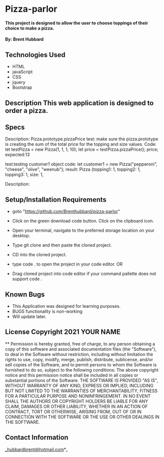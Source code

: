 # Pizza-parlor 

 

 #### This project is designed to allow the user to choose toppings of their choice to make a pizza. 

#### By: Brent Hubbard
 ## Technologies Used  

* HTML  
* javaScript
* CSS  
* jquery
* Bootstrap  

 

## Description This web application is designed to order a pizza.  

## Specs  

Description: Pizza.prototype.pizzaPrice
test: make sure the pizza.prototype is creating the sum of the total price for the topping and size values.
Code: 
  let testPizza = new Pizza(1, 1, 1, 10);
  let price = testPizza.pizzaPrice();
price;
expected:13

test:testing customer1 object
code: let customer1 = new Pizza("pepperoni", "cheese", "olive", "weenub");
 result: Pizza {topping1: 1, topping2: 1, topping3: 1, size: 1, 

Description: 

## Setup/Installation Requirements 
* goto "https://github.com/Brenthubbard/pizza-parlor"

 * Click on the green download code button. Click on the clipboard icon. 

 * Open your terminal, navigate to the preferred storage location on your desktop.  

* Type git clone and then paste the cloned project.  

* CD into the cloned project.  

* type code . to open the project in your code editor. OR 

 * Drag cloned project into code editor if your command pallette does not support code . 

 

 ## Known Bugs  
* This Application was designed for learning purposes.
*  BUGS functionality is non-working
* Will update later.  

 

 

## License Copyright 2021 YOUR NAME 

** Permission is hereby granted, free of charge, to any person obtaining a copy of this software and associated documentation files (the "Software"), to deal in the Software without restriction, including without limitation the rights to use, copy, modify, merge, publish, distribute, sublicense, and/or sell copies of the Software, and to permit persons to whom the Software is furnished to do so, subject to the following conditions: The above copyright notice and this permission notice shall be included in all copies or substantial portions of the Software. THE SOFTWARE IS PROVIDED "AS IS", WITHOUT WARRANTY OF ANY KIND, EXPRESS OR IMPLIED, INCLUDING BUT NOT LIMITED TO THE WARRANTIES OF MERCHANTABILITY, FITNESS FOR A PARTICULAR PURPOSE AND NONINFRINGEMENT. IN NO EVENT SHALL THE AUTHORS OR COPYRIGHT HOLDERS BE LIABLE FOR ANY CLAIM, DAMAGES OR OTHER LIABILITY, WHETHER IN AN ACTION OF CONTRACT, TORT OR OTHERWISE, ARISING FROM, OUT OF OR IN CONNECTION WITH THE SOFTWARE OR THE USE OR OTHER DEALINGS IN THE SOFTWARE.  

 

## Contact Information  
_hubbardbrent@hotmail.com*_ 

 

 

 

 